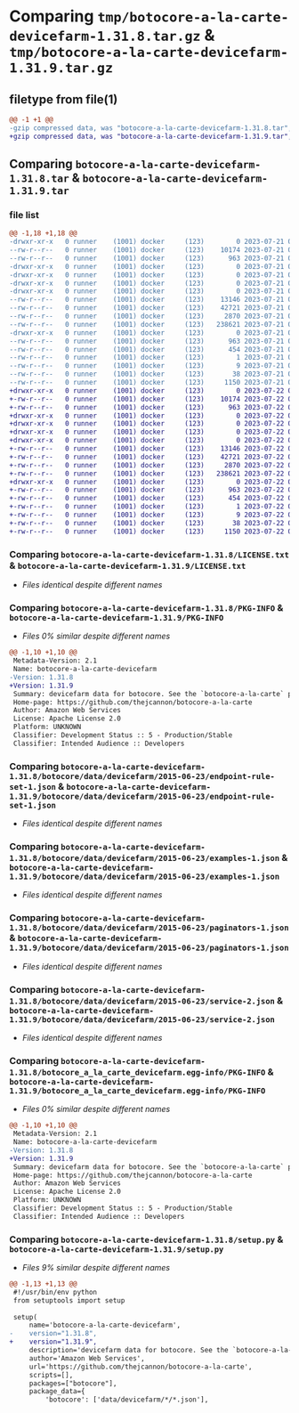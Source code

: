 # Comparing `tmp/botocore-a-la-carte-devicefarm-1.31.8.tar.gz` & `tmp/botocore-a-la-carte-devicefarm-1.31.9.tar.gz`

## filetype from file(1)

```diff
@@ -1 +1 @@
-gzip compressed data, was "botocore-a-la-carte-devicefarm-1.31.8.tar", last modified: Fri Jul 21 01:21:22 2023, max compression
+gzip compressed data, was "botocore-a-la-carte-devicefarm-1.31.9.tar", last modified: Sat Jul 22 01:20:25 2023, max compression
```

## Comparing `botocore-a-la-carte-devicefarm-1.31.8.tar` & `botocore-a-la-carte-devicefarm-1.31.9.tar`

### file list

```diff
@@ -1,18 +1,18 @@
-drwxr-xr-x   0 runner    (1001) docker     (123)        0 2023-07-21 01:21:22.886957 botocore-a-la-carte-devicefarm-1.31.8/
--rw-r--r--   0 runner    (1001) docker     (123)    10174 2023-07-21 01:21:22.000000 botocore-a-la-carte-devicefarm-1.31.8/LICENSE.txt
--rw-r--r--   0 runner    (1001) docker     (123)      963 2023-07-21 01:21:22.886957 botocore-a-la-carte-devicefarm-1.31.8/PKG-INFO
-drwxr-xr-x   0 runner    (1001) docker     (123)        0 2023-07-21 01:21:22.886957 botocore-a-la-carte-devicefarm-1.31.8/botocore/
-drwxr-xr-x   0 runner    (1001) docker     (123)        0 2023-07-21 01:21:22.886957 botocore-a-la-carte-devicefarm-1.31.8/botocore/data/
-drwxr-xr-x   0 runner    (1001) docker     (123)        0 2023-07-21 01:21:22.886957 botocore-a-la-carte-devicefarm-1.31.8/botocore/data/devicefarm/
-drwxr-xr-x   0 runner    (1001) docker     (123)        0 2023-07-21 01:21:22.886957 botocore-a-la-carte-devicefarm-1.31.8/botocore/data/devicefarm/2015-06-23/
--rw-r--r--   0 runner    (1001) docker     (123)    13146 2023-07-21 01:21:06.000000 botocore-a-la-carte-devicefarm-1.31.8/botocore/data/devicefarm/2015-06-23/endpoint-rule-set-1.json
--rw-r--r--   0 runner    (1001) docker     (123)    42721 2023-07-21 01:21:06.000000 botocore-a-la-carte-devicefarm-1.31.8/botocore/data/devicefarm/2015-06-23/examples-1.json
--rw-r--r--   0 runner    (1001) docker     (123)     2870 2023-07-21 01:21:06.000000 botocore-a-la-carte-devicefarm-1.31.8/botocore/data/devicefarm/2015-06-23/paginators-1.json
--rw-r--r--   0 runner    (1001) docker     (123)   238621 2023-07-21 01:21:06.000000 botocore-a-la-carte-devicefarm-1.31.8/botocore/data/devicefarm/2015-06-23/service-2.json
-drwxr-xr-x   0 runner    (1001) docker     (123)        0 2023-07-21 01:21:22.886957 botocore-a-la-carte-devicefarm-1.31.8/botocore_a_la_carte_devicefarm.egg-info/
--rw-r--r--   0 runner    (1001) docker     (123)      963 2023-07-21 01:21:22.000000 botocore-a-la-carte-devicefarm-1.31.8/botocore_a_la_carte_devicefarm.egg-info/PKG-INFO
--rw-r--r--   0 runner    (1001) docker     (123)      454 2023-07-21 01:21:22.000000 botocore-a-la-carte-devicefarm-1.31.8/botocore_a_la_carte_devicefarm.egg-info/SOURCES.txt
--rw-r--r--   0 runner    (1001) docker     (123)        1 2023-07-21 01:21:22.000000 botocore-a-la-carte-devicefarm-1.31.8/botocore_a_la_carte_devicefarm.egg-info/dependency_links.txt
--rw-r--r--   0 runner    (1001) docker     (123)        9 2023-07-21 01:21:22.000000 botocore-a-la-carte-devicefarm-1.31.8/botocore_a_la_carte_devicefarm.egg-info/top_level.txt
--rw-r--r--   0 runner    (1001) docker     (123)       38 2023-07-21 01:21:22.886957 botocore-a-la-carte-devicefarm-1.31.8/setup.cfg
--rw-r--r--   0 runner    (1001) docker     (123)     1150 2023-07-21 01:21:22.000000 botocore-a-la-carte-devicefarm-1.31.8/setup.py
+drwxr-xr-x   0 runner    (1001) docker     (123)        0 2023-07-22 01:20:25.652926 botocore-a-la-carte-devicefarm-1.31.9/
+-rw-r--r--   0 runner    (1001) docker     (123)    10174 2023-07-22 01:20:25.000000 botocore-a-la-carte-devicefarm-1.31.9/LICENSE.txt
+-rw-r--r--   0 runner    (1001) docker     (123)      963 2023-07-22 01:20:25.652926 botocore-a-la-carte-devicefarm-1.31.9/PKG-INFO
+drwxr-xr-x   0 runner    (1001) docker     (123)        0 2023-07-22 01:20:25.652926 botocore-a-la-carte-devicefarm-1.31.9/botocore/
+drwxr-xr-x   0 runner    (1001) docker     (123)        0 2023-07-22 01:20:25.652926 botocore-a-la-carte-devicefarm-1.31.9/botocore/data/
+drwxr-xr-x   0 runner    (1001) docker     (123)        0 2023-07-22 01:20:25.652926 botocore-a-la-carte-devicefarm-1.31.9/botocore/data/devicefarm/
+drwxr-xr-x   0 runner    (1001) docker     (123)        0 2023-07-22 01:20:25.652926 botocore-a-la-carte-devicefarm-1.31.9/botocore/data/devicefarm/2015-06-23/
+-rw-r--r--   0 runner    (1001) docker     (123)    13146 2023-07-22 01:20:09.000000 botocore-a-la-carte-devicefarm-1.31.9/botocore/data/devicefarm/2015-06-23/endpoint-rule-set-1.json
+-rw-r--r--   0 runner    (1001) docker     (123)    42721 2023-07-22 01:20:09.000000 botocore-a-la-carte-devicefarm-1.31.9/botocore/data/devicefarm/2015-06-23/examples-1.json
+-rw-r--r--   0 runner    (1001) docker     (123)     2870 2023-07-22 01:20:09.000000 botocore-a-la-carte-devicefarm-1.31.9/botocore/data/devicefarm/2015-06-23/paginators-1.json
+-rw-r--r--   0 runner    (1001) docker     (123)   238621 2023-07-22 01:20:09.000000 botocore-a-la-carte-devicefarm-1.31.9/botocore/data/devicefarm/2015-06-23/service-2.json
+drwxr-xr-x   0 runner    (1001) docker     (123)        0 2023-07-22 01:20:25.652926 botocore-a-la-carte-devicefarm-1.31.9/botocore_a_la_carte_devicefarm.egg-info/
+-rw-r--r--   0 runner    (1001) docker     (123)      963 2023-07-22 01:20:25.000000 botocore-a-la-carte-devicefarm-1.31.9/botocore_a_la_carte_devicefarm.egg-info/PKG-INFO
+-rw-r--r--   0 runner    (1001) docker     (123)      454 2023-07-22 01:20:25.000000 botocore-a-la-carte-devicefarm-1.31.9/botocore_a_la_carte_devicefarm.egg-info/SOURCES.txt
+-rw-r--r--   0 runner    (1001) docker     (123)        1 2023-07-22 01:20:25.000000 botocore-a-la-carte-devicefarm-1.31.9/botocore_a_la_carte_devicefarm.egg-info/dependency_links.txt
+-rw-r--r--   0 runner    (1001) docker     (123)        9 2023-07-22 01:20:25.000000 botocore-a-la-carte-devicefarm-1.31.9/botocore_a_la_carte_devicefarm.egg-info/top_level.txt
+-rw-r--r--   0 runner    (1001) docker     (123)       38 2023-07-22 01:20:25.652926 botocore-a-la-carte-devicefarm-1.31.9/setup.cfg
+-rw-r--r--   0 runner    (1001) docker     (123)     1150 2023-07-22 01:20:25.000000 botocore-a-la-carte-devicefarm-1.31.9/setup.py
```

### Comparing `botocore-a-la-carte-devicefarm-1.31.8/LICENSE.txt` & `botocore-a-la-carte-devicefarm-1.31.9/LICENSE.txt`

 * *Files identical despite different names*

### Comparing `botocore-a-la-carte-devicefarm-1.31.8/PKG-INFO` & `botocore-a-la-carte-devicefarm-1.31.9/PKG-INFO`

 * *Files 0% similar despite different names*

```diff
@@ -1,10 +1,10 @@
 Metadata-Version: 2.1
 Name: botocore-a-la-carte-devicefarm
-Version: 1.31.8
+Version: 1.31.9
 Summary: devicefarm data for botocore. See the `botocore-a-la-carte` package for more info.
 Home-page: https://github.com/thejcannon/botocore-a-la-carte
 Author: Amazon Web Services
 License: Apache License 2.0
 Platform: UNKNOWN
 Classifier: Development Status :: 5 - Production/Stable
 Classifier: Intended Audience :: Developers
```

### Comparing `botocore-a-la-carte-devicefarm-1.31.8/botocore/data/devicefarm/2015-06-23/endpoint-rule-set-1.json` & `botocore-a-la-carte-devicefarm-1.31.9/botocore/data/devicefarm/2015-06-23/endpoint-rule-set-1.json`

 * *Files identical despite different names*

### Comparing `botocore-a-la-carte-devicefarm-1.31.8/botocore/data/devicefarm/2015-06-23/examples-1.json` & `botocore-a-la-carte-devicefarm-1.31.9/botocore/data/devicefarm/2015-06-23/examples-1.json`

 * *Files identical despite different names*

### Comparing `botocore-a-la-carte-devicefarm-1.31.8/botocore/data/devicefarm/2015-06-23/paginators-1.json` & `botocore-a-la-carte-devicefarm-1.31.9/botocore/data/devicefarm/2015-06-23/paginators-1.json`

 * *Files identical despite different names*

### Comparing `botocore-a-la-carte-devicefarm-1.31.8/botocore/data/devicefarm/2015-06-23/service-2.json` & `botocore-a-la-carte-devicefarm-1.31.9/botocore/data/devicefarm/2015-06-23/service-2.json`

 * *Files identical despite different names*

### Comparing `botocore-a-la-carte-devicefarm-1.31.8/botocore_a_la_carte_devicefarm.egg-info/PKG-INFO` & `botocore-a-la-carte-devicefarm-1.31.9/botocore_a_la_carte_devicefarm.egg-info/PKG-INFO`

 * *Files 0% similar despite different names*

```diff
@@ -1,10 +1,10 @@
 Metadata-Version: 2.1
 Name: botocore-a-la-carte-devicefarm
-Version: 1.31.8
+Version: 1.31.9
 Summary: devicefarm data for botocore. See the `botocore-a-la-carte` package for more info.
 Home-page: https://github.com/thejcannon/botocore-a-la-carte
 Author: Amazon Web Services
 License: Apache License 2.0
 Platform: UNKNOWN
 Classifier: Development Status :: 5 - Production/Stable
 Classifier: Intended Audience :: Developers
```

### Comparing `botocore-a-la-carte-devicefarm-1.31.8/setup.py` & `botocore-a-la-carte-devicefarm-1.31.9/setup.py`

 * *Files 9% similar despite different names*

```diff
@@ -1,13 +1,13 @@
 #!/usr/bin/env python
 from setuptools import setup
 
 setup(
     name='botocore-a-la-carte-devicefarm',
-    version="1.31.8",
+    version="1.31.9",
     description='devicefarm data for botocore. See the `botocore-a-la-carte` package for more info.',
     author='Amazon Web Services',
     url='https://github.com/thejcannon/botocore-a-la-carte',
     scripts=[],
     packages=["botocore"],
     package_data={
         'botocore': ['data/devicefarm/*/*.json'],
```

